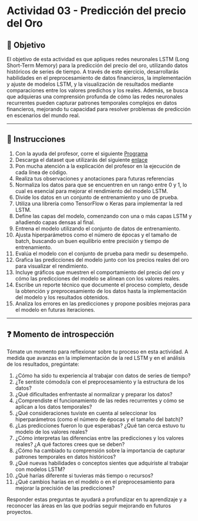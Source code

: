 # **Actividad 03 - Predicción del precio del Oro**

## 🎯 **Objetivo**
El objetivo de esta actividad es que apliques redes neuronales LSTM (Long Short-Term Memory) para la predicción del precio del oro, utilizando datos históricos de series de tiempo. A través de este ejercicio, desarrollarás habilidades en el preprocesamiento de datos financieros, la implementación y ajuste de modelos LSTM, y la visualización de resultados mediante comparaciones entre los valores predichos y los reales. Además, se busca que adquieras una comprensión profunda de cómo las redes neuronales recurrentes pueden capturar patrones temporales complejos en datos financieros, mejorando tu capacidad para resolver problemas de predicción en escenarios del mundo real.

---

## 📑 Instrucciones
1. Con la ayuda del profesor, corre el siguiente [Programa](Actividad_03_Predicción_precio_oro.ipynb)
2. Descarga el dataset que utilizarás del siguiente [enlace](https://www.kaggle.com/datasets/farzadnekouei/gold-price-10-years-20132023)
3. Pon mucha atención a la explicación del profesor en la ejecución de cada línea de código.
4. Realiza tus observaciones y anotaciones para futuras referencias
5. Normaliza los datos para que se encuentren en un rango entre 0 y 1, lo cual es esencial para mejorar el rendimiento del modelo LSTM.
6. Divide los datos en un conjunto de entrenamiento y uno de prueba.
7. Utiliza una librería como TensorFlow o Keras para implementar la red LSTM.
8. Define las capas del modelo, comenzando con una o más capas LSTM y añadiendo capas densas al final.
9. Entrena el modelo utilizando el conjunto de datos de entrenamiento.
10. Ajusta hiperparámetros como el número de épocas y el tamaño de batch, buscando un buen equilibrio entre precisión y tiempo de entrenamiento.
11. Evalúa el modelo con el conjunto de prueba para medir su desempeño.
12. Grafica las predicciones del modelo junto con los precios reales del oro para visualizar el rendimiento.
13. Incluye gráficos que muestren el comportamiento del precio del oro y cómo las predicciones del modelo se alinean con los valores reales.
14. Escribe un reporte técnico que documente el proceso completo, desde la obtención y preprocesamiento de los datos hasta la implementación del modelo y los resultados obtenidos.
15. Analiza los errores en las predicciones y propone posibles mejoras para el modelo en futuras iteraciones.




---

## ❓ **Momento de introspección**

Tómate un momento para reflexionar sobre tu proceso en esta actividad. A medida que avanzas en la implementación de la red LSTM y en el análisis de los resultados, pregúntate:

1. ¿Cómo ha sido tu experiencia al trabajar con datos de series de tiempo?
2. ¿Te sentiste cómodo/a con el preprocesamiento y la estructura de los datos?
3. ¿Qué dificultades enfrentaste al normalizar y preparar los datos?
4. ¿Comprendiste el funcionamiento de las redes recurrentes y cómo se aplican a los datos temporales?
5. ¿Qué consideraciones tuviste en cuenta al seleccionar los hiperparámetros (como el número de épocas y el tamaño del batch)?
6. ¿Las predicciones fueron lo que esperabas? ¿Qué tan cerca estuvo tu modelo de los valores reales?
7. ¿Cómo interpretas las diferencias entre las predicciones y los valores reales? ¿A qué factores crees que se deben?
8. ¿Cómo ha cambiado tu comprensión sobre la importancia de capturar patrones temporales en datos históricos?
9. ¿Qué nuevas habilidades o conceptos sientes que adquiriste al trabajar con modelos LSTM?
10. ¿Qué harías diferente si tuvieras más tiempo o recursos?
11. ¿Qué cambios harías en el modelo o en el preprocesamiento para mejorar la precisión de las predicciones?

Responder estas preguntas te ayudará a profundizar en tu aprendizaje y a reconocer las áreas en las que podrías seguir mejorando en futuros proyectos.





